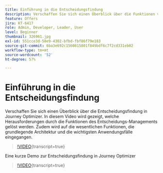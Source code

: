 ```yaml
---
title: Einführung in die Entscheidungsfindung
description: Verschaffen Sie sich einen Überblick über die Funktionen von Journey Optimizer zum Entscheidungs-Management.
feature: Offers
jira: KT-6417
role: Admin, Developer, Leader, User
level: Beginner
thumbnail: 326961.jpg
exl-id: 551cce3d-58e9-4302-bfbd-fbf86f79e183
source-git-commit: 6ba3e692c1560815801f849bdf6c7f2cd331eb02
workflow-type: tm+mt
source-wordcount: '52'
ht-degree: 57%

---
```


# Einführung in die Entscheidungsfindung

Verschaffen Sie sich einen Überblick über die Entscheidungsfindung in Journey Optimizer. In diesem Video wird gezeigt, welche Herausforderungen durch die Funktionen des Entscheidungs-Managements gelöst werden. Zudem wird auf die wesentlichen Funktionen, die grundlegende Architektur und die wichtigsten Anwendungsfälle eingegangen.


>[!VIDEO](https://video.tv.adobe.com/v/326961?quality=12&learn=on){transcript=true}

Eine kurze Demo zur Entscheidungsfindung in Journey Optimizer

>[!VIDEO](https://video.tv.adobe.com/v/3451101?quality=12&learn=on){transcript=true}



